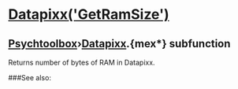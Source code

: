 # [Datapixx('GetRamSize')](Datapixx-GetRamSize) 
## [Psychtoolbox](Pyschtoolbox)&#8250;[Datapixx](Datapixx).{mex*} subfunction


Returns number of bytes of RAM in Datapixx.  
  


###See also:

